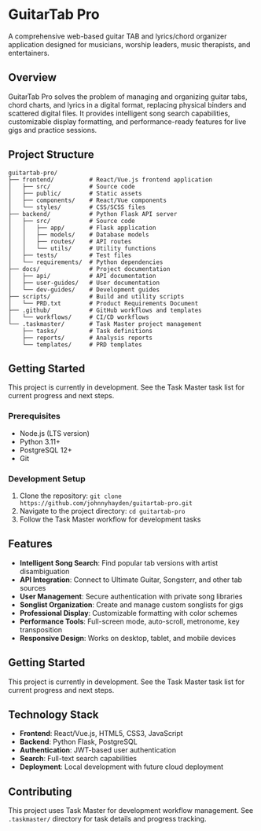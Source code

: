 # GuitarTab Pro

A comprehensive web-based guitar TAB and lyrics/chord organizer application designed for musicians, worship leaders, music therapists, and entertainers.

## Overview

GuitarTab Pro solves the problem of managing and organizing guitar tabs, chord charts, and lyrics in a digital format, replacing physical binders and scattered digital files. It provides intelligent song search capabilities, customizable display formatting, and performance-ready features for live gigs and practice sessions.

## Project Structure

```
guitartab-pro/
├── frontend/          # React/Vue.js frontend application
│   ├── src/           # Source code
│   ├── public/        # Static assets
│   ├── components/    # React/Vue components
│   └── styles/        # CSS/SCSS files
├── backend/           # Python Flask API server
│   ├── src/           # Source code
│   │   ├── app/       # Flask application
│   │   ├── models/    # Database models
│   │   ├── routes/    # API routes
│   │   └── utils/     # Utility functions
│   ├── tests/         # Test files
│   └── requirements/  # Python dependencies
├── docs/              # Project documentation
│   ├── api/           # API documentation
│   ├── user-guides/   # User documentation
│   └── dev-guides/    # Development guides
├── scripts/           # Build and utility scripts
│   └── PRD.txt        # Product Requirements Document
├── .github/           # GitHub workflows and templates
│   └── workflows/     # CI/CD workflows
└── .taskmaster/       # Task Master project management
    ├── tasks/         # Task definitions
    ├── reports/       # Analysis reports
    └── templates/     # PRD templates
```

## Getting Started

This project is currently in development. See the Task Master task list for current progress and next steps.

### Prerequisites

- Node.js (LTS version)
- Python 3.11+
- PostgreSQL 12+
- Git

### Development Setup

1. Clone the repository: `git clone https://github.com/johnnyhayden/guitartab-pro.git`
2. Navigate to the project directory: `cd guitartab-pro`
3. Follow the Task Master workflow for development tasks

## Features

- **Intelligent Song Search**: Find popular tab versions with artist disambiguation
- **API Integration**: Connect to Ultimate Guitar, Songsterr, and other tab sources
- **User Management**: Secure authentication with private song libraries
- **Songlist Organization**: Create and manage custom songlists for gigs
- **Professional Display**: Customizable formatting with color schemes
- **Performance Tools**: Full-screen mode, auto-scroll, metronome, key transposition
- **Responsive Design**: Works on desktop, tablet, and mobile devices

## Getting Started

This project is currently in development. See the Task Master task list for current progress and next steps.

## Technology Stack

- **Frontend**: React/Vue.js, HTML5, CSS3, JavaScript
- **Backend**: Python Flask, PostgreSQL
- **Authentication**: JWT-based user authentication
- **Search**: Full-text search capabilities
- **Deployment**: Local development with future cloud deployment

## Contributing

This project uses Task Master for development workflow management. See `.taskmaster/` directory for task details and progress tracking.
